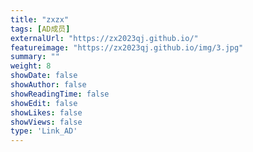 ```yaml
---
title: "zxzx"
tags: [AD成员]
externalUrl: "https://zx2023qj.github.io/"
featureimage: "https://zx2023qj.github.io/img/3.jpg"
summary: ""
weight: 8
showDate: false
showAuthor: false
showReadingTime: false
showEdit: false
showLikes: false
showViews: false
type: 'Link_AD'
---
```

